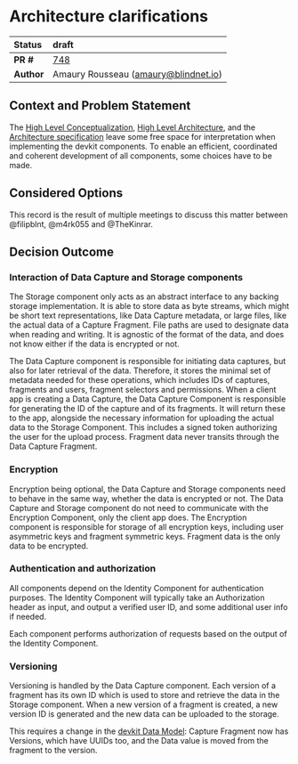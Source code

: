 # Architecture clarifications

| Status     | draft                                                             |
|:-----------|:------------------------------------------------------------------|
| **PR #**   | [748](https://github.com/blindnet-io/product-management/pull/748) |
| **Author** | Amaury Rousseau (amaury@blindnet.io)                              |

## Context and Problem Statement

The [High Level Conceptualization](https://github.com/blindnet-io/product-management/blob/d3dad802ce52fb1488cbda8302d3c36c94c3b47b/refs/high-level-conceptualization/README.md),
[High Level Architecture](https://github.com/blindnet-io/product-management/blob/d3dad802ce52fb1488cbda8302d3c36c94c3b47b/refs/high-level-architecture/readme.md),
and the [Architecture specification](https://github.com/blindnet-io/product-management/blob/ae344653217b03d3857fba63f5d716e43c72263b/specifications/architecture/README.md)
leave some free space for interpretation when implementing the devkit components.
To enable an efficient, coordinated and coherent development of all components, some choices have to be made.

## Considered Options

This record is the result of multiple meetings to discuss this matter between @filipblnt, @m4rk055 and @TheKinrar.

## Decision Outcome

### Interaction of Data Capture and Storage components

The Storage component only acts as an abstract interface to any backing storage implementation.
It is able to store data as byte streams, which might be short text representations, like Data Capture metadata,
or large files, like the actual data of a Capture Fragment.
File paths are used to designate data when reading and writing.
It is agnostic of the format of the data, and does not know either if the data is encrypted or not.

The Data Capture component is responsible for initiating data captures, but also for later retrieval of the data.
Therefore, it stores the minimal set of metadata needed for these operations, which includes IDs of captures, fragments
and users, fragment selectors and permissions.
When a client app is creating a Data Capture, the Data Capture Component is responsible for generating the ID of the
capture and of its fragments. It will return these to the app, alongside the necessary information for uploading the
actual data to the Storage Component. This includes a signed token authorizing the user for the upload process.
Fragment data never transits through the Data Capture Fragment.

### Encryption

Encryption being optional, the Data Capture and Storage components need to behave in the same way, whether
the data is encrypted or not. The Data Capture and Storage component do not need to communicate with the
Encryption Component, only the client app does.
The Encryption component is responsible for storage of all encryption keys, including user asymmetric keys and fragment
symmetric keys. Fragment data is the only data to be encrypted.

### Authentication and authorization

All components depend on the Identity Component for authentication purposes. The Identity Component will typically
take an Authorization header as input, and output a verified user ID, and some additional user info if needed.

Each component performs authorization of requests based on the output of the Identity Component.

### Versioning

Versioning is handled by the Data Capture component. Each version of a fragment has its own ID which is used to store
and retrieve the data in the Storage component. When a new version of a fragment is created, a new version ID is
generated and the new data can be uploaded to the storage.

This requires a change in the
[devkit Data Model](https://github.com/blindnet-io/product-management/tree/devkit-dbmodel/specifications/model):
Capture Fragment now has Versions, which have UUIDs too, and the Data value is moved from the fragment to the version.

<!-- markdownlint-disable-file MD013 -->
